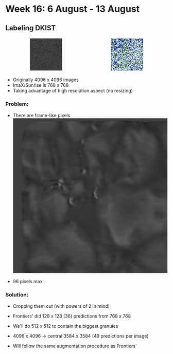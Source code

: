 <style>
        .image-row {
            display: flex;
            justify-content: space-around; /* Distribute space around the images */
            margin: 20px 0;
        }
        .image-row img {
            width: 20%; /* Adjust the width as needed */
            height: auto;
            margin: 0px; /* Optional: space between images */
        }
    </style>

<h1>Week 16: 6 August - 13 August</h1>

## Labeling DKIST


<div class="image-row">
        <img src="resources/week_16/images.gif" alt="Image 1">
        <img src="resources/week_16/masksss.gif" alt="Image 1">
</div>



- Originally 4096 x 4096 images
- ImaX/Sunrise is 768 x 768
- Taking advantage of high resolution aspect (no resizing)

### Problem:

- There are frame-like pixels <img src="resources/week_16/frame.png"></img>

- 96 pixels max

### Solution:

- Cropping them out (with powers of 2 in mind)

- Frontiers' did 128 x 128 (36) predictions from 768 x 768

- We'll do 512 x 512 to contain the biggest granules

- 4096 x 4096 -> central 3584 x 3584 (49 predictions per image)

- Will follow the same augmentation procedure as Frontiers'